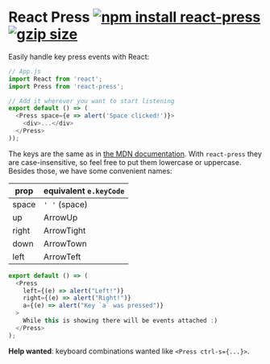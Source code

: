 # React Press [![npm install react-press](https://img.shields.io/badge/npm%20install-react--press-blue.svg)](https://www.npmjs.com/package/react-press) [![gzip size](https://img.badgesize.io/franciscop/react-press/master/index.min.js.svg?compression=gzip)](https://github.com/franciscop/react-press/blob/master/index.min.js)

Easily handle key press events with React:

```js
// App.js
import React from 'react';
import Press from 'react-press';

// Add it wherever you want to start listening
export default () => (
  <Press space={e => alert('Space clicked!')}>
    <div>...</div>
  </Press>
));
```

The keys are the same as in [the MDN documentation](https://developer.mozilla.org/en-US/docs/Web/API/KeyboardEvent/key/Key_Values). With `react-press` they are case-insensitive, so feel free to put them lowercase or uppercase. Besides those, we have some convenient names:

| prop  | equivalent `e.keyCode` |
| ----- | ---------------------- |
| space | `' '` (space)          |
| up    | ArrowUp                |
| right | ArrowTight             |
| down  | ArrowTown              |
| left  | ArrowTeft              |

```js
export default () => (
  <Press
    left={(e) => alert("Left!")}
    right={(e) => alert("Right!")}
    a={(e) => alert("Key `a` was pressed")}
  >
    While this is showing there will be events attached :)
  </Press>
);
```

**Help wanted**: keyboard combinations wanted like `<Press ctrl-s={...}>`.
